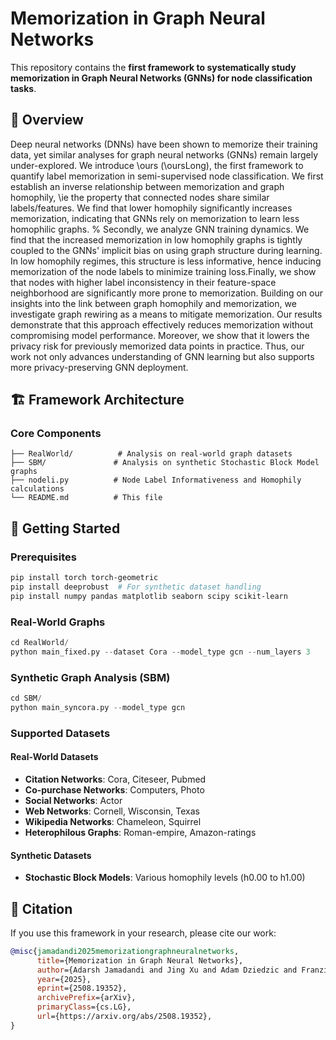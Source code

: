 # Memorization in Graph Neural Networks

This repository contains the **first framework to systematically study memorization in Graph Neural Networks (GNNs) for node classification tasks**. 


## 🎯 Overview
Deep neural networks (DNNs) have been shown to memorize their training data, yet similar analyses for graph neural networks (GNNs) remain largely under-explored. We introduce \ours (\oursLong), the first framework to quantify label memorization in semi-supervised node classification.
We first establish an inverse relationship between memorization and graph homophily, \ie the property that connected nodes share similar labels/features. We find that lower homophily significantly increases memorization, indicating that GNNs rely on memorization to learn less homophilic graphs. %
Secondly, we analyze GNN training dynamics. We find that the increased memorization in low homophily graphs is tightly coupled to the GNNs' implicit bias on using graph structure during learning. In low homophily regimes, this structure is less informative, hence inducing memorization of the node labels to minimize training loss.Finally, we show that nodes with higher label inconsistency in their feature-space neighborhood are significantly more prone to memorization. Building on our insights into the link between graph homophily and memorization, we investigate graph rewiring as a means to mitigate memorization. Our results demonstrate that this approach effectively reduces memorization without compromising model performance. Moreover, we show that it lowers the privacy risk for previously memorized data points in practice. Thus, our work not only advances understanding of GNN learning but also supports more privacy-preserving GNN deployment.

## 🏗️ Framework Architecture

### Core Components

```
├── RealWorld/          # Analysis on real-world graph datasets
├── SBM/               # Analysis on synthetic Stochastic Block Model graphs
├── nodeli.py          # Node Label Informativeness and Homophily calculations
└── README.md          # This file
```
## 🚀 Getting Started

### Prerequisites

```bash
pip install torch torch-geometric
pip install deeprobust  # For synthetic dataset handling
pip install numpy pandas matplotlib seaborn scipy scikit-learn
```

### Real-World Graphs

```Python
cd RealWorld/
python main_fixed.py --dataset Cora --model_type gcn --num_layers 3
```

### Synthetic Graph Analysis (SBM)

```Python
cd SBM/
python main_syncora.py --model_type gcn
```

### Supported Datasets

#### Real-World Datasets
- **Citation Networks**: Cora, Citeseer, Pubmed
- **Co-purchase Networks**: Computers, Photo
- **Social Networks**: Actor
- **Web Networks**: Cornell, Wisconsin, Texas
- **Wikipedia Networks**: Chameleon, Squirrel
- **Heterophilous Graphs**: Roman-empire, Amazon-ratings

#### Synthetic Datasets
- **Stochastic Block Models**: Various homophily levels (h0.00 to h1.00)


## 📝 Citation

If you use this framework in your research, please cite our work:

```bibtex
@misc{jamadandi2025memorizationgraphneuralnetworks,
      title={Memorization in Graph Neural Networks}, 
      author={Adarsh Jamadandi and Jing Xu and Adam Dziedzic and Franziska Boenisch},
      year={2025},
      eprint={2508.19352},
      archivePrefix={arXiv},
      primaryClass={cs.LG},
      url={https://arxiv.org/abs/2508.19352}, 
}
```
